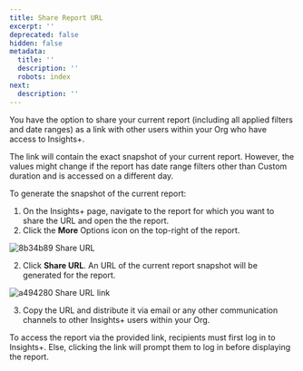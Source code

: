 ```yaml
---
title: Share Report URL
excerpt: ''
deprecated: false
hidden: false
metadata:
  title: ''
  description: ''
  robots: index
next:
  description: ''
---
```

You have the option to share your current report (including all applied filters and date ranges) as a link with other users within your Org who have access to Insights+.

The link will contain the exact snapshot of your current report. However, the values might change if the report has date range filters other than Custom duration and is accessed on a different day. 

To generate the snapshot of the current report:

1. On the Insights+ page, navigate to the report for which you want to share the URL and open the the report.
2. Click the **More** Options icon on the top-right of the report.

![8b34b89 Share URL](https://files.readme.io/8b34b89-Share_URL.png)

2. Click **Share URL**. An URL of the current report snapshot will be generated for the report.

![a494280 Share URL link](https://files.readme.io/a494280-Share_URL_link.png)

3. Copy the URL and distribute it via email or any other communication channels to other Insights+ users within your Org.

To access the report via the provided link, recipients must first log in to Insights+. Else, clicking the link will prompt them to log in before displaying the report.
